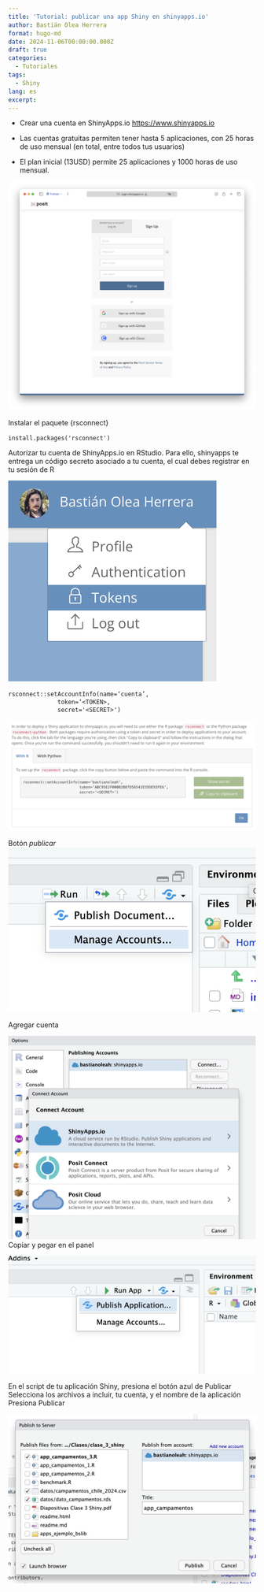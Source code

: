 ```yaml
---
title: 'Tutorial: publicar una app Shiny en shinyapps.io'
author: Bastián Olea Herrera
format: hugo-md
date: 2024-11-06T00:00:00.000Z
draft: true
categories:
  - Tutoriales
tags:
  - Shiny
lang: es
excerpt: 
---
```


- Crear una cuenta en ShinyApps.io
https://www.shinyapps.io

- Las cuentas gratuitas permiten tener hasta 5 aplicaciones, con 25 horas de uso mensual (en total, entre todos tus usuarios)
- El plan inicial (13USD) permite 25 aplicaciones y 1000 horas de uso mensual.

![](tutorial_shinyapps_5.png)

Instalar el paquete {rsconnect}

```
install.packages('rsconnect')
```
Autorizar tu cuenta de ShinyApps.io en RStudio.
Para ello, shinyapps te entrega un código secreto asociado a tu cuenta, el cual debes registrar en tu sesión de R

![](tutorial_shinyapps_2.png)

```
rsconnect::setAccountInfo(name=‘cuenta’,
			  token=‘<TOKEN>,
			  secret='<SECRET>')
```

![](tutorial_shinyapps_1.png)

Botón _publicar_
![](tutorial_shinyapps_4.png)

Agregar cuenta 

![](tutorial_shinyapps_3.png)
Copiar y pegar en el panel


![](tutorial_shinyapps_8.png)

En el script de tu aplicación Shiny, presiona el botón azul de Publicar
Selecciona los archivos a incluir, tu cuenta, y el nombre de la aplicación
Presiona Publicar

![](tutorial_shinyapps_7.png)